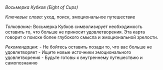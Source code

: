 *Восьмерка Кубков \(Eight of Cups\)*

*Ключевые слова:* уход, поиск, эмоциональное путешествие

*Толкование:* 
Восьмерка Кубков символизирует необходимость оставить то, что больше не приносит удовлетворения\. Эта карта говорит о поиске более глубокого смысла и эмоциональной зрелости\.

*Рекомендации:*
\- Не бойтесь оставить позади то, что вас больше не удовлетворяет
\- Ищите новые источники эмоционального удовлетворения
\- Будьте готовы к внутреннему путешествию и самопознанию
